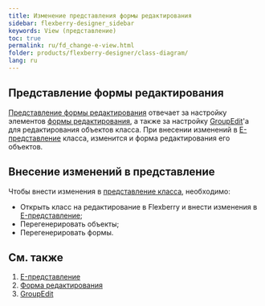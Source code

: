```yaml
---
title: Изменение представления формы редактирования
sidebar: flexberry-designer_sidebar
keywords: View (представление)
toc: true
permalink: ru/fd_change-e-view.html
folder: products/flexberry-designer/class-diagram/
lang: ru
---
```


## Представление формы редактирования

[Представление формы редактирования](fd_e-view.html) отвечает за настройку элементов [формы редактирования](fd_classes-with-stereotype-editform.html), а также за настройку [GroupEdit](fw_group-edit.html)'a для редактирования объектов класса. При внесении изменений в [E-представление](fd_e-view.html) класса, изменится и форма редактирования его объектов.


## Внесение изменений в представление

Чтобы внести изменения в [представление класса](fo_view-definition.html), необходимо:
* Открыть класс на редактирование в Flexberry и внести изменения в [E-представление](fd_e-view.html);
* Перегенерировать объекты;
* Перегенерировать формы.

## См. также

1. [E-представление](fd_e-view.html)
2. [Форма редактирования](fd_classes-with-stereotype-editform.html)
3. [GroupEdit](fw_group-edit.html)
 

